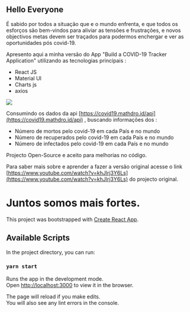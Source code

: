 Hello Everyone
--------------

É sabido por todos a situação que e o mundo enfrenta, e que todos os esforços são bem-vindos para aliviar as tensões e frustrações, e novos objectivos metas devem ser traçados para podermos enchergar e ver as oportunidades pós covid-19.

  

Apresento aqui a minha versão do App "Build a COVID-19 Tracker Application" utilizando as tecnologias princípais :

  

*   React JS
*   Material UI
*   Charts js
*   axios

![](https://t2475519.p.clickup-attachments.com/t2475519/0a07608e-2cda-48f0-9250-3a3d0eaa8f7a/Captura%20de%20ecr%C3%A3%20de%202020-05-05%2014-56-13.png)

  

Consumindo os dados da api [https://covid19.mathdro.id/api](https://covid19.mathdro.id/api) , buscando informações dos :

  

*   Número de mortos pelo covid-19 em cada País e no mundo
*   Número de recuperados pelo covid-19 em cada País e no mundo
*   Número de infectados pelo covid-19 em cada País e no mundo

  

Projecto Open-Source e aceito para melhorias no código.

  

Para saber mais sobre e aprender a fazer a versão original acesse o link [https://www.youtube.com/watch?v=khJlrj3Y6Ls](https://www.youtube.com/watch?v=khJlrj3Y6Ls) do projecto original.

  

Juntos somos mais fortes.
=========================

This project was bootstrapped with [Create React App](https://github.com/facebook/create-react-app).

## Available Scripts

In the project directory, you can run:

### `yarn start`

Runs the app in the development mode.<br />
Open [http://localhost:3000](http://localhost:3000) to view it in the browser.

The page will reload if you make edits.<br />
You will also see any lint errors in the console.
